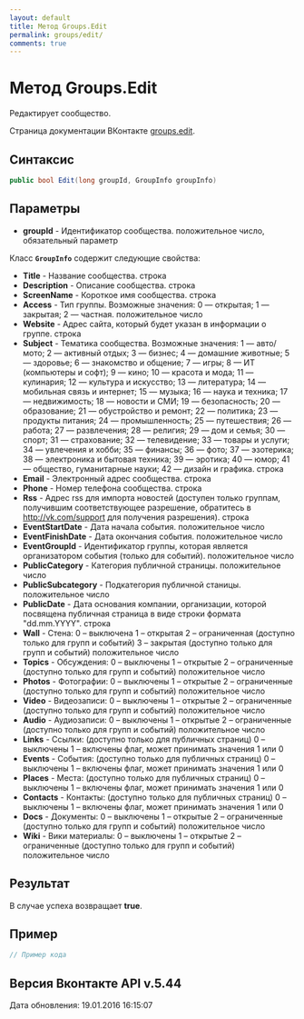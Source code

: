 ```yaml
---
layout: default
title: Метод Groups.Edit
permalink: groups/edit/
comments: true
---
```

# Метод Groups.Edit
Редактирует сообщество.

Страница документации ВКонтакте [groups.edit](https://vk.com/dev/groups.edit).
## Синтаксис
``` csharp
public bool Edit(long groupId, GroupInfo groupInfo)
```

## Параметры
+ **groupId** - Идентификатор сообщества. положительное число, обязательный параметр

Класс **`GroupInfo`** содержит следующие свойства:

+ **Title** - Название сообщества. строка
+ **Description** - Описание сообщества. строка
+ **ScreenName** - Короткое имя сообщества. строка
+ **Access** - Тип группы. Возможные значения: 
0 — открытая; 
1 — закрытая; 
2 — частная. 
положительное число
+ **Website** - Адрес сайта, который будет указан в информации о группе. строка
+ **Subject** - Тематика сообщества. Возможные значения: 
1 — авто/мото; 
2 — активный отдых; 
3 — бизнес; 
4 — домашние животные; 
5 — здоровье; 
6 — знакомство и общение; 
7 — игры; 
8 — ИТ (компьютеры и софт); 
9 — кино; 
10 — красота и мода; 
11 — кулинария; 
12 — культура и искусство; 
13 — литература; 
14 — мобильная связь и интернет; 
15 — музыка; 
16 — наука и техника; 
17 — недвижимость; 
18 — новости и СМИ; 
19 — безопасность; 
20 — образование; 
21 — обустройство и ремонт; 
22 — политика; 
23 — продукты питания; 
24 — промышленность; 
25 — путешествия; 
26 — работа; 
27 — развлечения; 
28 — религия; 
29 — дом и семья; 
30 — спорт; 
31 — страхование; 
32 — телевидение; 
33 — товары и услуги; 
34 — увлечения и хобби; 
35 — финансы; 
36 — фото; 
37 — эзотерика; 
38 — электроника и бытовая техника; 
39 — эротика; 
40 — юмор; 
41 — общество, гуманитарные науки; 
42 — дизайн и графика. 
строка
+ **Email** - Электронный адрес сообщества. строка
+ **Phone** - Номер телефона сообщества. строка
+ **Rss** - Адрес rss для импорта новостей (доступен только группам, получившим соответствующее разрешение, обратитесь в http://vk.com/support для получения разрешения). строка
+ **EventStartDate** - Дата начала события. положительное число
+ **EventFinishDate** - Дата окончания события. положительное число
+ **EventGroupId** - Идентификатор группы, которая является организатором события (только для событий). положительное число
+ **PublicCategory** - Категория публичной страницы. положительное число
+ **PublicSubcategory** - Подкатегория публичной станицы. положительное число
+ **PublicDate** - Дата основания компании, организации, которой посвящена публичная страница в виде строки формата "dd.mm.YYYY". строка
+ **Wall** - Стена: 
0 – выключена 
1 – открытая 
2 – ограниченная (доступно только для групп и событий) 
3 – закрытая (доступно только для групп и событий) положительное число
+ **Topics** - Обсуждения: 
0 – выключены 
1 – открытые 
2 – ограниченные (доступно только для групп и событий) положительное число
+ **Photos** - Фотографии: 
0 – выключены 
1 – открытые 
2 – ограниченные (доступно только для групп и событий) положительное число
+ **Video** - Видеозаписи: 
0 – выключены 
1 – открытые 
2 – ограниченные (доступно только для групп и событий) положительное число
+ **Audio** - Аудиозаписи: 
0 – выключены 
1 – открытые 
2 – ограниченные (доступно только для групп и событий) положительное число
+ **Links** - Ссылки: (доступно только для публичных страниц) 
0 – выключены 
1 – включены флаг, может принимать значения 1 или 0
+ **Events** - События: (доступно только для публичных страниц) 
0 – выключены 
1 – включены флаг, может принимать значения 1 или 0
+ **Places** - Места: (доступно только для публичных страниц) 
0 – выключены 
1 – включены флаг, может принимать значения 1 или 0
+ **Contacts** - Контакты: (доступно только для публичных страниц) 
0 – выключены 
1 – включены флаг, может принимать значения 1 или 0
+ **Docs** - Документы: 
0 – выключены 
1 – открытые 
2 – ограниченные (доступно только для групп и событий) положительное число
+ **Wiki** - Вики материалы: 
0 – выключены 
1 – открытые 
2 – ограниченные (доступно только для групп и событий) положительное число

## Результат
В случае успеха возвращает **true**.

## Пример
``` csharp
// Пример кода
```

## Версия Вконтакте API v.5.44
Дата обновления: 19.01.2016 16:15:07
